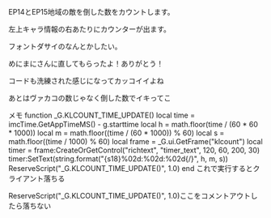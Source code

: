 EP14とEP15地域の敵を倒した数をカウントします。

左上キャラ情報の右あたりにカウンターが出ます。

フォントダサイのなんとかしたい。

めにまにさんに直してもらったよ！ありがとう！

コードも洗練された感じになってカッコイイよね

あとはヴァカコの数じゃなく倒した数でイキってこ

メモ
function _G.KLCOUNT_TIME_UPDATE()
    local time = imcTime.GetAppTimeMS() - g.starttime
    local h = math.floor(time / (60 * 60 * 1000))
    local m = math.floor((time / (60 * 1000)) % 60)
    local s = math.floor((time / 1000) % 60)
    local frame = _G.ui.GetFrame("klcount")
    local timer = frame:CreateOrGetControl("richtext", "timer_text", 120, 60, 200, 30)
    timer:SetText(string.format("{s18}%02d:%02d:%02d{/}", h, m, s))
    ReserveScript("_G.KLCOUNT_TIME_UPDATE()", 1.0)
end
これで実行するとクライアント落ちる

ReserveScript("_G.KLCOUNT_TIME_UPDATE()", 1.0)ここをコメントアウトしたら落ちない
